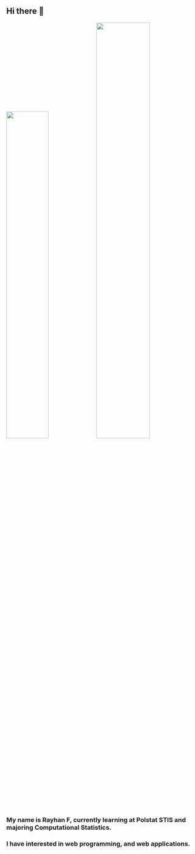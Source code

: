 ## Hi there 👋

<img width="47%" src="https://github-readme-stats.vercel.app/api/top-langs/?username=Ray123fa&title_color=79ff97&icon_color=63a2ff&text_color=ffffff&bg_color=151515&hide=css%2Chtml&layout=compact" /><img width="53%" src="https://github-readme-stats.vercel.app/api?username=Ray123fa&&show_icons=true&title_color=79ff97&icon_color=63a2ff&text_color=ffffff&bg_color=151515&hide=contribs" />

### My name is Rayhan F, currently learning at Polstat STIS and majoring Computational Statistics.

### I have interested in web programming, and web applications.

